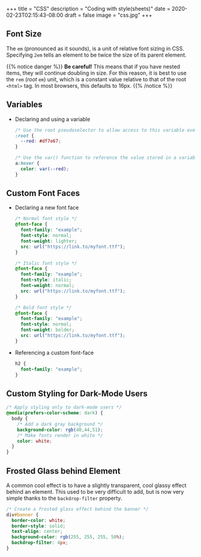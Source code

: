 +++
title = "CSS"
description = "Coding with style(sheets)"
date = 2020-02-23T02:15:43-08:00
draft = false
image = "css.jpg"
+++

## Font Size

The `em` (pronounced as it sounds), is a unit of relative font sizing in CSS. Specifying `2em` tells an element to be twice the size of its parent element.

{{% notice danger %}}
**Be careful!** This means that if you have nested items, they will continue doubling in size. For this reason, it is best to use the `rem` (*root* `em`) unit, which is a constant value relative to that of the root `<html>` tag. In most browsers, this defaults to 16px.
{{% /notice %}}

## Variables

* Declaring and using a variable

  ```css
  /* Use the root pseudoselector to allow access to this variable everywhere */
  :root {
    --red: #df7e67;
  }

  /* Use the var() function to reference the value stored in a variable */
  a:hover {
    color: var(--red);
  }
  ```

## Custom Font Faces

* Declaring a new font face

  ```css
  /* Normal font style */
  @font-face {
    font-family: "example";
    font-style: normal;
    font-weight: lighter;
    src: url("https://link.to/myfont.ttf");
  }

  /* Italic font style */
  @font-face {
    font-family: "example";
    font-style: italic;
    font-weight: normal;
    src: url("https://link.to/myfont.ttf");
  }

  /* Bold font style */
  @font-face {
    font-family: "example";
    font-style: normal;
    font-weight: bolder;
    src: url("https://link.to/myfont.ttf");
  }
  ```

* Referencing a custom font-face

  ```css
  h2 {
    font-family: "example";
  }
  ```


## Custom Styling for Dark-Mode Users

```css
/* Apply styling only to dark-mode users */
@media(prefers-color-scheme: dark) {
  body {
    /* Add a dark gray background */
    background-color: rgb(40,44,51);
    /* Make fonts render in white */
    color: white;
  }
}
```

## Frosted Glass behind Element

A common cool effect is to have a slightly transparent, cool glassy effect behind an element. This used to be very difficult to add, but is now very simple thanks to the `backdrop-filter` property.

```css
/* Create a frosted glass effect behind the banner */
div#banner {
  border-color: white;
  border-style: solid;
  text-align: center;
  background-color: rgb(255, 255, 255, 50%);
  backdrop-filter: 4px;
}
```
